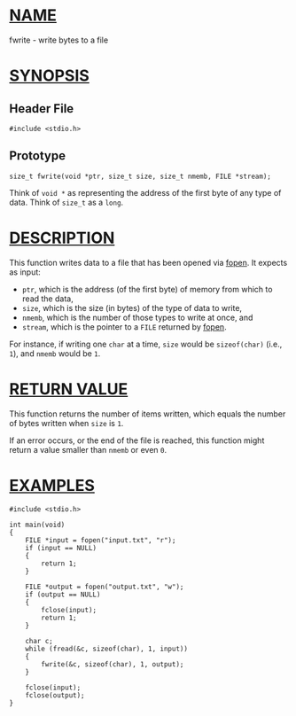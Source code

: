 # [NAME](#name)

fwrite - write bytes to a file

# [SYNOPSIS](#synopsis)

## Header File

    #include <stdio.h>

## Prototype

    size_t fwrite(void *ptr, size_t size, size_t nmemb, FILE *stream);

Think of `void *` as representing the address of the first byte of any type of data. Think of `size_t` as a `long`.

# [DESCRIPTION](#description)

This function writes data to a file that has been opened via [fopen](fopen). It expects as input:

- `ptr`, which is the address (of the first byte) of memory from which to read the data,
- `size`, which is the size (in bytes) of the type of data to write,
- `nmemb`, which is the number of those types to write at once, and
- `stream`, which is the pointer to a `FILE` returned by [fopen](fopen).

For instance, if writing one `char` at a time, `size` would be `sizeof(char)` (i.e., `1`), and `nmemb` would be `1`.

# [RETURN VALUE](#return-value)

This function returns the number of items written, which equals the number of bytes written when `size` is `1`.

If an error occurs, or the end of the file is reached, this function might return a value smaller than `nmemb` or even `0`.

# [EXAMPLES](#examples)

    #include <stdio.h>

    int main(void)
    {
        FILE *input = fopen("input.txt", "r");
        if (input == NULL)
        {
            return 1;
        }

        FILE *output = fopen("output.txt", "w");
        if (output == NULL)
        {
            fclose(input);
            return 1;
        }

        char c;
        while (fread(&c, sizeof(char), 1, input))
        {
            fwrite(&c, sizeof(char), 1, output);
        }

        fclose(input);
        fclose(output);
    }
